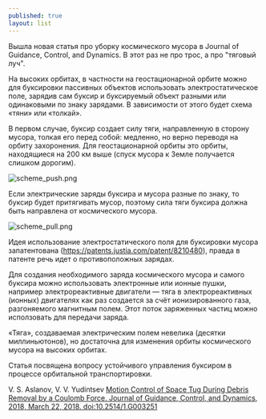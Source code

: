 ```yaml
---
published: true
layout: list
---
```

Вышла новая статья про уборку космического мусора в Journal of Guidance, Control, and Dynamics. В этот раз не про трос, а про "тяговый луч".

На высоких орбитах, в частности на геостационарной орбите можно для буксировки пассивных объектов использовать электростатическое поле, зарядив сам буксир и буксируемый объект разными или одинаковыми по знаку зарядами. В зависимости от этого будет схема «тяни» или «толкай».

В первом случае, буксир создает силу тяги, направленную в сторону мусора, толкая его перед собой: медленно, но верно переводя на орбиту захоронения. Для геостационарной орбиты это орбиты, находящиеся на 200 км выше (спуск мусора к Земле получается слишком дорогим).

![scheme_push.png]({{site.baseurl}}/assets/img/scheme_push.png)

Если электрические заряды буксира и мусора разные по знаку, то буксир будет притягивать мусор, поэтому сила тяги буксира должна быть направлена от космического мусора.

![scheme_pull.png]({{site.baseurl}}/assets/img/scheme_pull.png)

Идея использование электростатического поля для буксировки мусора запатентована (https://patents.justia.com/patent/8210480), правда в патенте речь идет о противоположных зарядах.

Для создания необходимого заряда космического мусора и самого буксира можно использовать электронные или ионные пушки, например электрореактивные двигатели — тяга в электрореактивных (ионных) двигателях как раз создается за счёт ионизированного газа, разгоняемого магнитным полем. Этот поток заряженных частиц можно исползовать для передачи заряда.

«Тяга», создаваемая электрическим полем невелика (десятки миллиньютонов), но достаточна для изменения орбиты космического мусора на высоких орбитах.

Статья посвящена вопросу устойчивого управления буксиром в процессе орбитальной транспортировки.

V. S. Aslanov, V. V. Yudintsev [Motion Control of Space Tug During Debris Removal by a Coulomb Force. Journal of Guidance, Control, and Dynamics, 2018, March 22, 2018. doi:10.2514/1.G003251 ](https://arc.aiaa.org/doi/10.2514/1.G003251)
